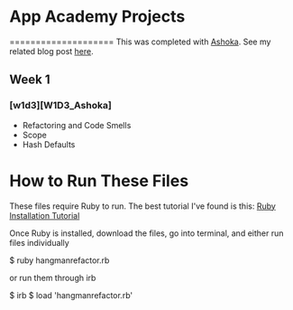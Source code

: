 # App Academy Projects
====================
This was completed with [Ashoka](https://github.com/thissaysnothing). See my related blog post [here](http://cssherry.tumblr.com/post/104913334454/w1d3-refactoring-scope-and-hash-defaults). 

## Week 1
### [w1d3][W1D3_Ashoka]
* Refactoring and Code Smells
* Scope
* Hash Defaults

# How to Run These Files
These files require Ruby to run. The best tutorial I've found is this: [Ruby Installation Tutorial](http://installrails.com/steps)

Once Ruby is installed, download the files, go into terminal, and either run files individually

$ ruby hangmanrefactor.rb

or run them through irb

$ irb
$ load 'hangmanrefactor.rb'
